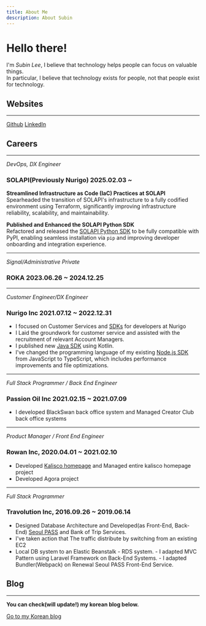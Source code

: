 ```yaml
---
title: About Me
description: About Subin
---
```


# Hello there!

I'm *Subin Lee*, I believe that technology helps people can focus on valuable things.  
In particular, I believe that technology exists for people, not that people exist for technology.

## Websites

---

[Github](https://github.com/Palbahngmiyine)
[LinkedIn](https://www.linkedin.com/in/subin-lee-50875b128)

## Careers

---

_DevOps, DX Engineer_

### SOLAPI(Previously Nurigo) 2025.02.03 ~

**Streamlined Infrastructure as Code (IaC) Practices at SOLAPI**  
Spearheaded the transition of SOLAPI's infrastructure to a fully codified environment using Terraform, significantly improving infrastructure reliability, scalability, and maintainability.

**Published and Enhanced the SOLAPI Python SDK**  
Refactored and released the [SOLAPI Python SDK](https://pypi.org/project/solapi/) to be fully compatible with PyPI, enabling seamless installation via `pip` and improving developer onboarding and integration experience.

---

_Signal/Administrative Private_

### ROKA 2023.06.26 ~ 2024.12.25

---

_Customer Engineer/DX Engineer_

### Nurigo Inc 2021.07.12 ~ 2022.12.31   

- I focused on Customer Services and [SDKs](https://github.com/solapi) for
  developers at Nurigo
- I Laid the groundwork for customer service and assisted with the
  recruitment of relevant Account Managers.
- I published new [Java SDK](https://github.com/nurigo/java-sdk) using Kotlin.
- I've changed
  the programming language of my existing [Node.js
  SDK](https://www.npmjs.com/package/solapi) from JavaScript to TypeScript,
  which includes performance improvements and file optimizations.

---

_Full Stack Programmer / Back End Engineer_

### Passion Oil Inc 2021.02.15 ~ 2021.07.09     

- I developed BlackSwan back office system and Managed Creator Club back
  office systems

---

_Product Manager / Front End Engineer_

### Rowan Inc, 2020.04.01 ~ 2021.02.10     

- Developed [Kalisco homepage](https://kalisco.co.kr) and Managed entire
  kalisco homepage project
- Developed Agora project

---

_Full Stack Programmer_  

### Travolution Inc, 2016.09.26 ~ 2019.06.14     

- Designed Database Architecture and Developed(as Front-End, Back-End)
  [Seoul&nbsp;PASS](https://www.seoultravelpass.com) and Bank of Trip Services.
- I've
  taken action that The traffic distribute by switching from an existing EC2
- Local DB system to an Elastic Beanstalk - RDS system. - I adapted MVC Pattern
  using Laravel Framework on Back-End Systems. - I adapted Bundler(Webpack) on
  Renewal Seoul PASS Front-End Service.    

## Blog

---

**You can check(will update!) my korean blog below.**

[Go to my Korean blog](https://blog.subux.dev)
